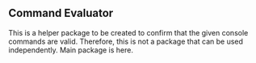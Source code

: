## Command Evaluator
This is a helper package to be created to confirm that the given console commands are valid. Therefore, this is not a package that can be used independently. Main package is here.